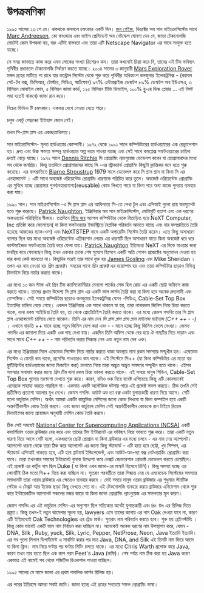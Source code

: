 # উপক্রমণিকা

১৯৯৫ সালের ২৩ শে মে। ঝকঝকে ঝলমলে চমৎকার একটি দিন। [জন গেইজ](https://en.wikipedia.org/wiki/John_Gage), ডিরেক্টর অব সান মাইক্রোসিস্টেম সাথে [Marc Andreesen](https://en.wikipedia.org/wiki/Marc_Andreessen), কো ফাওন্ডার এবং ভাইস প্রেসিডেন্ট অব নেটস্কেপ ঘোষণা দেন যে, জাভা টেকনোলজি মোটেই কোন উপকথা নয়, বরং এটিই বাস্তবতা এবং তারা এটি Netscape Navigator এর সাথে সংযুক্ত হতে যাচ্ছে।

সে সময় জাভাতে কাজ করে এমন লোকের সংখ্যা ত্রিশেরও কম। তারা কখনোই চিন্তা করে নি, তাদের এই টিম ভবিষ্যৎ পৃথিবীর প্রধানতম টেকনোলজি নির্ধারণ করতে যাচ্ছে। ২০০৪ সালের ৩ জানুয়ারী [Mars Exploration Rover](https://en.wikipedia.org/wiki/Mars_Exploration_Rover) মঙ্গল গ্রহের মাটিতে পা রাখে যার কন্ট্রোল সিস্টেম থেকে শুরু করে পৃথিবীর অধিকাংশ কনজুমার ইলেকট্রনিক্স - \(ক্যাবল সেট-টব বক্স, ভিসিআর, টোস্টার, পিডিএ, স্মার্টফোন\) ৯৭% এন্টারপ্রাইজ ডেস্কটপ ৮৯% ডেস্কটপ অব ইউএসএ, ৩ বিলিয়ন মোবাইল ফোন, ৫ বিলিয়ন জাভা কার্ড, ১২৫ মিলিয়ন টিভি ডিভাইস, ১০০% ব্লু-রে ডিস্ক প্লেয়ার … এই লিস্ট লম্বা হতেই থাকবে\) জাভা রান করে।

নিচের ভিডিও টি চমৎকার। একবার দেখে নেওয়া যেতে পারে।

চলুন একটু পেছনের ইতিহাস জেনে নেই।

তখন সি-প্লাস প্লাস এর একচ্ছত্রাধিপত্য।

সান মাইক্রাসিস্টেম- মূলত হার্ডওয়্যার কোম্পানী। ১৯৭২ থেকে ১৯৯১ সালে কম্পিউটারের হার্ডওয়্যারের এক রেভ্যুলেশান হয়। দ্রুত এবং উচ্চ ক্ষমতা সম্পন্ন হার্ডওয়্যার অল্প দামে পাওয়া যাচ্ছে এবং সেই সাথে কমপ্লেক্স সফটওয়্যারের চাহিদা দ্রুতই বেড়ে যাচ্ছে। ১৯৭২ সালে [Dennis Ritchie](https://en.wikipedia.org/wiki/Dennis_Ritchie) সি প্রোগ্রামিং ল্যাংগুয়েজ ডেভেলপ করেন যা প্রোগ্রামারদের মধ্যে সব থেকে জনপ্রিয়। কিন্তু ততদিনে প্রোগ্রামারদের কাছে সি -এর স্ট্রাকচার্ড প্রোগ্রামিং কিছুটা ক্লান্তিকর মনে হতে শুরু করেছে। এর ফলশ্রুতিতে [Bjarne Stroustrup](https://en.wikipedia.org/wiki/Bjarne_Stroustrup) 1979 সালে ডেভেলপ করে সি প্লাস প্লাস যা কিনা সি এর এনহান্সমেন্ট । এটি সাথে অবজেক্ট ওরিয়েন্টেড প্রোগ্রামিং ধারণাকে পরিচিত করে তুলে। অবজেক্ট ওরিয়েন্টেড প্রোগ্রামিং এর সুবিধে হচ্ছে প্রোগ্রামার পুনর্ব্যবহারযোগ্য\(reusable\) কোড লিখতে পারে যা কিনা পরে অন্য কাজে পুনরায় ব্যবহার করা যায়।

১৯৯০ সাল। সান মাইক্রাসিস্টেম -এ সি প্লাস প্লাস এর আধিপত্যে সি-তে লেখা টুল এবং এপিআই গুলো প্রায় অবস্যুলেট হতে শুরু করেছে। [Patrick Naughton](https://en.wikipedia.org/wiki/Patrick_Naughton), ইঞ্জিনিয়ার অব সান মাইক্রাসিস্টেম, মোটামুটি হতাশ এবং এক ধরণের অকওয়্যার্ড পরিস্থিতির স্বীকার। ততদিনে [স্টিভ জব](https://en.wikipedia.org/wiki/Steve_Jobs) অ্যাপল কম্পিউটার থেকে বিতাড়িত হয়ে NeXT Computer, Inc প্রতিষ্ঠা করে ফেলেছেন\( যা কিনা সফটওয়্যার ইন্ডাস্ট্রিতে বৈপ্লবিক পরিবর্তন আনতে যাচ্ছে এবং যার ফলশ্রুতিতে তৈরি হয়েছে আজকের ম্যাক-ওস\) এবং NeXTSTEP নামে একটি অপারেটিং সিস্টেম তৈরি করেন। এতে কিছু অসাধারণ ব্যাপার ছিল যার মধ্যে অবজেক্ট ওরিয়েন্টেড এপ্লিক্যশান লেয়ার এর ধারণাটি ছিল অসাধারণ যাতে কিনা অবজেক্ট ধরে ধরে কাস্টমাইজড সফটওয়্যার তৈরি করে ফেলা যায়। [Patrick Naughton](https://en.wikipedia.org/wiki/Patrick_Naughton) ইতিমধ্যে NeXT এর দিকে যাওয়ার জন্য মনস্থির করে ফেলেছেন কিন্তু তখন একবার তাকে শেষ সুযোগ হিসেবে একটি অতি গোপন প্রজেক্টের অনুমোদন দেওয়া হয় যার কথা কেউ জানতো না। কিছুদিন পরেই তার সাথে যুক্ত হয় [James Gosling](https://en.wikipedia.org/wiki/James_Gosling) এবং Mike Sheridan । তখন এর নাম দেওয়া হয় _গ্রিন প্রজেক্ট_। সময়ের সাথে _গ্রিন প্রজেক্ট_ এর দন্তোদ্গম হয় এবং তারা কম্পিউটার ছাড়াও বিভিন্ন ডিভাইস নিয়ে নার্চার করতে থাকে।

এর মধ্যে ১৩ জন স্টাফ এই গ্রিন টিম ক্যালিফোর্নিয়ার মেনলো পার্কের সেন্ড হিল রোড এর একটি ছোট্ট অফিসে কাজ করতে থাকে। তাদের প্রধান উদ্দেশ্য সি প্লাস প্লাস এর একটি ভাল ভার্সন তৈরি করা যা কিনা হবে অনেক দ্রুতগামী এবং রেস্পন্সিভ। সেই সময়ে কম্পিউটার ছাড়াও কনজুমার ইলেকট্রনিক্স যেমন -পিডিএ, Cable-Set Top Box ইত্যাদির চাহিদা বেড়ে গেছে। একদল ইঞ্জিনিয়ার এক সাথে থাকলে যা হয়, তারা নানারকম জিনিস নিয়ে চিন্তা করতে থাকে, নানা রকম আইডিয়া তৈরি হয়, তা থেকে প্রোটোটাইপ তৈরি করতে থাকে। এর মধ্যে _জেমস গসলিং_ তার সি প্লাস প্লাস এনহান্সমেন্ট চালিয়ে যেতে থাকেন। তিনি এর নাম দেন _সি প্লাস প্লাস প্লাস প্লাস মাইনাস মাইনাস \(C++ ++ - -\)_ । এখানে বাড়তি ++ মানে হচ্ছে নতুন জিনিস যোগ করা এবং - - মানে হচ্ছে কিছু জিনিস ফেলে দেওয়া। _জেমস গসলিং_ এর জানালা দিয়ে একটি _ওক_ গাছ দেখা যায়। একদিন তিনি অফিস থেকে বের হয়ে ঐ গাছটির নিচে দাড়ান এবং সাথে সাথে _C++ ++ - -_ নাম পরিবর্তন করার সিন্ধান্ত নেন এবং নতুন নাম দেন _ওক_।

এর মধ্যে ইঞ্জিয়াররা মিলে এম্বেডেড সিস্টেম নিয়ে নার্চার করতে থাকা অবস্থায় নানা রকম সমস্যার সম্মুখীন হন। এম্বেডেড সিস্টেম এ মেমরি কম থাকে, প্রসেসিং পাওয়ারও কম থাকে। এই সিস্টেমে সি++ \(যা কিনা কম্পিউটার এর মতো বড় ফ্রুটিপ্রিন্টের হার্ডওয়্যারের জন্যে ডিজাইন করা\) চালাতে গিয়ে তারা অদ্ভুত অদ্ভুত সমস্যার সম্মুখীন হতে থাকে। এইসব সমস্যার সমাধান করার জন্যে _গ্রিন টিম_ নানা রকম চিন্তা ভাবনা করতে থাকে। এই সময়ে মানুষ পিডিএ, Cable-Set Top Box গুলোর মরণদশা দেখতে শুরু করে। কারণ, যদিও ওক নিয়ে যথেষ্ট এগিয়েছে কিন্তু এটি কোনভাবেই এদেরকে সাহায্য করতে পারছিল না। একমাত্র একটি অলৌকিক ঘটনায় পারে এই প্রজেক্ট সফল করতে। ঠিক তখনি সেই প্রতীক্ষিত প্রত্যাশা আলোর মুখ দেখে। জেমস গসলিং _আউট অব দ্যা বক্স_ একটা যুগান্তকারী ধারণা নিয়ে আসে। সেটি হলো ভার্চুয়াল মেশিন। অর্থাৎ আমরা একটাি কাল্পনিক মেশিনের জন্যে কোড লিখবো যা কিনা কম্পাইল হয়ে একটি অন্তর্বর্তীকালীন কোড তৈরি করবে। এবং জাভা ভার্চুয়াল মেশিন সেই অন্তর্বর্তীকালীন কোডকে রান টাইমে রিয়েল ডিভাইসের জন্যে প্রয়োজন অনুযায়ী মেশিন কোড তৈরি করবে।

ঠিক সেই সময়েই [National Center for Supercomputing Applications \(NCSA\)](http://www.ncsa.illinois.edu/) একটি কমার্শিয়াল ওয়েব ব্রাউজার বের করে এবং তাদের টিম ইন্টারনেট এর ভবিষ্যৎ নিয়ে ভাবতে শুরু করে। তারা একটি নতুন ধারণা নিয়ে আসে সেটি হলো, একধরণের ছোট্ট প্রোগ্রাম যা কিনা ব্রাউজার এর মধ্যে চলবে - এর নাম দেয় অ্যাপলেট। অ্যাপলেট ধারণা থেকে তারা ঠিক করে অ্যাপলেট এর জন্যে কিছু স্ট্যাডার্ড – এটি হতে হবে ছোট্ট, খুব সিম্পল, এর স্ট্যাডার্ড এপিআই থাকতে হবে, এটি হবে প্লাটফর্ম ইন্ডিপেন্ডেন্ট, এবং আউট-অব-দ্যা বক্স নেটওয়ার্কিং প্রোগ্রামিং করা যাবে। তারা তখনকার সময়ের ইন্টারনেট বুমকে উদ্দ্যেশ্য করে নেক্সট জেনারেশান প্রোডাক্ট ডেভেলপ করতে চেয়েছিল। এই প্রজেক্ট এর কার্টুন নাম ছিল Duke \( যা কিনা এখন জাভা-এর মাস্কট হিসেবে চিনি\)। কিন্তু সমস্যা হচ্ছে এর কোনটিই ঠিক মতো সি++ দিয়ে করা যাচ্ছিল না। সুতরাং পরবর্তীতে তারা সিন্ধান্ত নেয় যে এমবেডেড সিস্টেমের সমস্যার সমাধানটি তারা ওয়েব ব্রাউজার এর ক্ষেত্রেও ব্যবহার করবে । সেই সময়ে মানুষ ওয়েব ব্রাউজার এর শুধুমাত্র স্ট্যাটিক পেইজ এ টেক্সট আর ইমেজ ছাড়া কিছু দেখতে পেত না। এই টেকনোলজি ব্যবহার করায় ব্রাউজার এনিমেশান থেকে শুরু করে ইন্টারেকটিভ অ্যাপলেট সকলের নজর কাড়ে যা কিনা জাভা প্রোগ্রামিং ল্যাংগুয়েজ এর সফলতার মূল কারণ।

জেমস গসলিং এর এই ভার্চুয়াল মেশিন-এর সল্যুশান ছিল সত্যিকার অর্থেই যুগান্তকারী এবং `গ্রিন টিম` এর রিলিজ দিতে প্রস্তুত। কিন্তু তখন-ই নতুন ঝামেলার সূচনা হয়, lawyers এসে তাদের জানায় এর নাম Oak দেওয়া যাবে না, কারণ এটি ইতিমধ্যেই Oak Technologies এর ট্রেড মার্ক। সুতরাং নাম পরিবর্তন করতে হবে। শুরু হয় ব্রেইনস্টর্মিং । কিন্তু কোন ভাবেই একটি ভাল নাম নির্বাচন করা যাচ্ছিল না। অনেকেই অনেক ধরণের নাম উপস্থাপন করে, যেমন - DNA, Silk , Ruby, yuck, Silk, Lyric, Pepper, NetProse, Neon, Java ইত্যাদি ইত্যাদি। এর সব গুলো লিগাল ডিপার্টমেন্ট এ সাবমিট করার পর মাত্র Java, DNA, and Silk এই তিনটি নাম ফিরে আসে যা কিনা ক্লিন। নাম নিয়ে ঘণ্টার পর ঘণ্টার মিটিং চলতে থাকে। এর মধ্যে Chris Warth প্রপোজ করে Java, কারণ তখন তার হাতে ছিল এক কাপ গরম Peet's Java \(কফি\)। শেষ পর্যন্ত নাম ঠিক করা হয় Java কারণ একমাত্র এই নামেই সব থেকে পজিটিভ রিএকশান পাওয়া যাচ্ছিল।

‌১৯৯৫ সালের মে মাসে জাভা এর প্রথম পাবলিক ভার্সন রিলিজ হয়।

এর পরের ইতিহাস আমরা সবাই জানি। জাভা হচ্ছে এই গ্রহের সবচেয়ে সফল প্রোগ্রামিং ভাষা।

